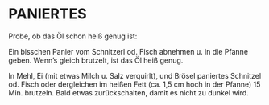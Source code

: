 # PANIERTES

Probe, ob das Öl schon heiß genug ist:

Ein bisschen Panier vom Schnitzerl od. Fisch abnehmen u. in die Pfanne
geben. Wenn’s gleich brutzelt, ist das Öl heiß genug.

In Mehl, Ei (mit etwas Milch u. Salz verquirlt), und Brösel paniertes
Schnitzel od. Fisch oder dergleichen im heißen Fett (ca. 1,5 cm hoch in
der Pfanne) 15 Min. brutzeln. Bald etwas zurückschalten, damit es nicht
zu dunkel wird.

